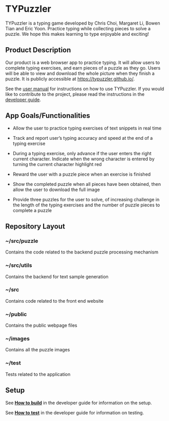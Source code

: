 # TYPuzzler

TYPuzzler is a typing game developed by Chris Choi, Margaret Li, Bowen Tian and Eric Yoon. Practice typing while collecting pieces to solve a puzzle. We hope this makes learning to type enjoyable and exciting!

## Product Description
Our product is a web browser app to practice typing. It will allow users to complete typing exercises, and earn pieces of a puzzle as they go. Users will be able to view and download the whole picture when they finish a puzzle. It is publicly accessible at https://typuzzler.github.io/.

See the [user manual](https://github.com/TYPuzzler/TYPuzzler.github.io/wiki/User-Manual) for instructions on how to use TYPuzzler. If you would like to contribute to the project, please read the instructions in the [developer guide](https://github.com/TYPuzzler/TYPuzzler.github.io/wiki/Developer-Guide).

## App Goals/Functionalities

* Allow the user to practice typing exercises of text snippets in real time

* Track and report user’s typing accuracy and speed at the end of a typing exercise

* During a typing exercise, only advance if the user enters the right current character. Indicate when the wrong character is entered by turning the current character highlight red

* Reward the user with a puzzle piece when an exercise is finished

* Show the completed puzzle when all pieces have been obtained, then allow the user to download the full image

* Provide three puzzles for the user to solve, of increasing challenge in the length of the typing exercises and the number of puzzle pieces to complete a puzzle

## Repository Layout
### \~/src/puzzle
Contains the code related to the backend puzzle processing mechanism

### \~/src/utils
Contains the backend for text sample generation

### \~/src
Contains code related to the front end website

### \~/public
Contains the public webpage files

### \~/images
Contains all the puzzle images

### \~/test
Tests related to the application

## Setup

See [**How to build**](https://github.com/TYPuzzler/TYPuzzler.github.io/wiki/Developer-Guide#how-to-build) in the developer guide for information on the setup.

See [**How to test**](https://github.com/TYPuzzler/TYPuzzler.github.io/wiki/Developer-Guide#how-to-test) in the developer guide for information on testing.
